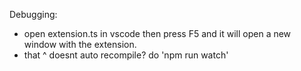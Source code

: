 Debugging:

- open extension.ts in vscode then press F5 and it will open a new window with the extension.
- that ^ doesnt auto recompile? do 'npm run watch'
